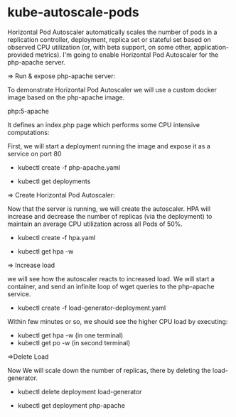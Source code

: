 # kube-autoscale-pods
Horizontal Pod Autoscaler automatically scales the number of pods in a replication controller, deployment, replica set or stateful set based on observed CPU utilization (or, with beta support, on some other, application-provided metrics).
I'm going to enable Horizontal Pod Autoscaler for the php-apache server.

=> Run & expose php-apache server:

To demonstrate Horizontal Pod Autoscaler we will use a custom docker image based on the php-apache image.

php:5-apache

It defines an index.php page which performs some CPU intensive computations:

<?php
  $x = 0.0001;
  for ($i = 0; $i <= 1000000; $i++) {
    $x += sqrt($x);
  }
  echo "OK!";
?>

First, we will start a deployment running the image and expose it as a service on port 80 

* kubectl create -f php-apache.yaml

* kubectl get deployments


=> Create Horizontal Pod Autoscaler:

Now that the server is running, we will create the autoscaler. HPA will increase and decrease the number of replicas (via the deployment) to maintain an average CPU utilization across all Pods of 50%.

* kubectl create -f hpa.yaml

* kubectl get hpa -w


=> Increase load

we will see how the autoscaler reacts to increased load. We will start a container, and send an infinite loop of wget queries to the php-apache service.

* kubectl create -f load-generator-deployment.yaml

Within few minutes or so, we should see the higher CPU load by executing:
* kubectl get hpa -w (in one terminal)
* kubectl get po -w (in second terminal)

=>Delete Load

Now We will scale down the number of replicas, there by deleting the load-generator.

* kubectl delete deployment load-generator

* kubectl get deployment php-apache
